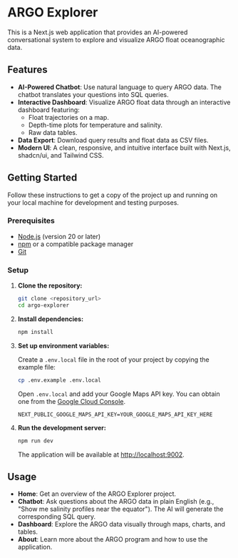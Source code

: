 # ARGO Explorer

This is a Next.js web application that provides an AI-powered conversational system to explore and visualize ARGO float oceanographic data.

## Features

- **AI-Powered Chatbot**: Use natural language to query ARGO data. The chatbot translates your questions into SQL queries.
- **Interactive Dashboard**: Visualize ARGO float data through an interactive dashboard featuring:
  - Float trajectories on a map.
  - Depth-time plots for temperature and salinity.
  - Raw data tables.
- **Data Export**: Download query results and float data as CSV files.
- **Modern UI**: A clean, responsive, and intuitive interface built with Next.js, shadcn/ui, and Tailwind CSS.

## Getting Started

Follow these instructions to get a copy of the project up and running on your local machine for development and testing purposes.

### Prerequisites

- [Node.js](https://nodejs.org/) (version 20 or later)
- [npm](https://www.npmjs.com/) or a compatible package manager
- [Git](https://git-scm.com/)

### Setup

1.  **Clone the repository:**
    ```bash
    git clone <repository_url>
    cd argo-explorer
    ```

2.  **Install dependencies:**
    ```bash
    npm install
    ```

3.  **Set up environment variables:**

    Create a `.env.local` file in the root of your project by copying the example file:
    ```bash
    cp .env.example .env.local
    ```
    Open `.env.local` and add your Google Maps API key. You can obtain one from the [Google Cloud Console](https://console.cloud.google.com/google/maps-apis/).
    ```env
    NEXT_PUBLIC_GOOGLE_MAPS_API_KEY=YOUR_GOOGLE_MAPS_API_KEY_HERE
    ```

4.  **Run the development server:**
    ```bash
    npm run dev
    ```

    The application will be available at [http://localhost:9002](http://localhost:9002).

## Usage

- **Home**: Get an overview of the ARGO Explorer project.
- **Chatbot**: Ask questions about the ARGO data in plain English (e.g., "Show me salinity profiles near the equator"). The AI will generate the corresponding SQL query.
- **Dashboard**: Explore the ARGO data visually through maps, charts, and tables.
- **About**: Learn more about the ARGO program and how to use the application.
